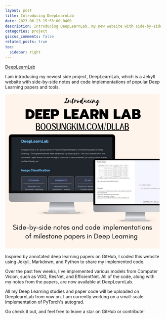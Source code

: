 ```yaml
---
layout: post
title: Introducing DeepLearnLab
date: 2023-06-23 15:53:00-0400
description: Introducing DeepLearnLab, my new website with side-by-side notes and code implementations of all things DL
categories: project
giscus_comments: false
related_posts: true
toc:
  sidebar: right
---
```

[DeepLearnLab](https://boosungkim.com/dllab)

I am introducing my newest side project, DeepLearnLab, which is a Jekyll website with side-by-side notes and code implementations of popular Deep Learning papers and tools.

<img src="/assets/img/blogs/2023/2023-06-23-deeplearnlab/dllab.jpg"  width="500">

Inspired by annotated deep learning papers on GitHub, I coded this website using Jekyll, Markdown, and Python to share my implemented code.

Over the past few weeks, I've implemented various models from Computer Vision, such as VGG, ResNet, and EfficientNet. All of the code, along with my notes from the papers, are now available at DeepLearnLab.

All my Deep Learning studies and paper code will be uploaded on DeeplearnLab from now on. I am currently working on a small-scale implementation of PyTorch's autograd.

Go check it out, and feel free to leave a star on GitHub or contribute!
